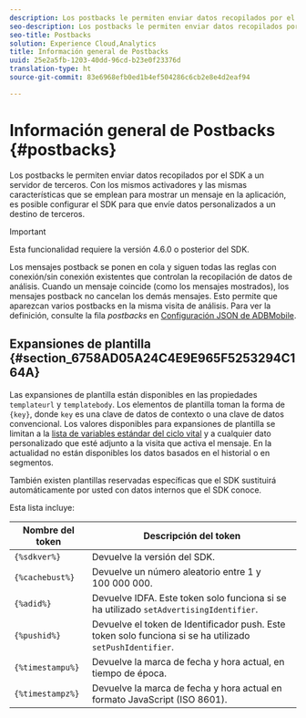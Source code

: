 ```yaml
---
description: Los postbacks le permiten enviar datos recopilados por el SDK a un servidor de terceros. Con los mismos activadores y las mismas características que se emplean para mostrar un mensaje en la aplicación, es posible configurar el SDK para que envíe datos personalizados a un destino de terceros.
seo-description: Los postbacks le permiten enviar datos recopilados por el SDK a un servidor de terceros. Con los mismos activadores y las mismas características que se emplean para mostrar un mensaje en la aplicación, es posible configurar el SDK para que envíe datos personalizados a un destino de terceros.
seo-title: Postbacks
solution: Experience Cloud,Analytics
title: Información general de Postbacks
uuid: 25e2a5fb-1203-40dd-96cd-b23e0f23376d
translation-type: ht
source-git-commit: 83e6968efb0ed1b4ef504286c6cb2e8e4d2eaf94

---
```



# Información general de Postbacks {#postbacks}

Los postbacks le permiten enviar datos recopilados por el SDK a un servidor de terceros. Con los mismos activadores y las mismas características que se emplean para mostrar un mensaje en la aplicación, es posible configurar el SDK para que envíe datos personalizados a un destino de terceros.

>[!IMPORTANT]
>
>Esta funcionalidad requiere la versión 4.6.0 o posterior del SDK.

Los mensajes postback se ponen en cola y siguen todas las reglas con conexión/sin conexión existentes que controlan la recopilación de datos de análisis. Cuando un mensaje coincide (como los mensajes mostrados), los mensajes postback no cancelan los demás mensajes. Esto permite que aparezcan varios postbacks en la misma visita de análisis. Para ver la definición, consulte la fila *postbacks* en [Configuración JSON de ADBMobile](/help/ios/configuration/json-config/json-config.md).

## Expansiones de plantilla {#section_6758AD05A24C4E9E965F5253294C164A}

Las expansiones de plantilla están disponibles en las propiedades `templateurl` y `templatebody`. Los elementos de plantilla toman la forma de `{key}`, donde `key` es una clave de datos de contexto o una clave de datos convencional. Los valores disponibles para expansiones de plantilla se limitan a la [lista de variables estándar del ciclo vital](/help/ios/metrics.md) y a cualquier dato personalizado que esté adjunto a la visita que activa el mensaje. En la actualidad no están disponibles los datos basados en el historial o en segmentos.

También existen plantillas reservadas específicas que el SDK sustituirá automáticamente por usted con datos internos que el SDK conoce.

Esta lista incluye:

| Nombre del token | Descripción del token |
|--- |--- |
| `{%sdkver%}` | Devuelve la versión del SDK. |
| `{%cachebust%}` | Devuelve un número aleatorio entre 1 y 100 000 000. |
| `{%adid%}` | Devuelve IDFA. Este token solo funciona si se ha utilizado `setAdvertisingIdentifier`. |
| `{%pushid%}` | Devuelve el token de Identificador push. Este token solo funciona si se ha utilizado `setPushIdentifier`. |
| `{%timestampu%}` | Devuelve la marca de fecha y hora actual, en tiempo de época. |
| `{%timestampz%}` | Devuelve la marca de fecha y hora actual en formato JavaScript (ISO 8601). |